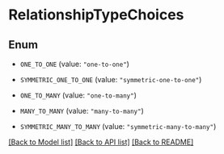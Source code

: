 # RelationshipTypeChoices

## Enum


* `ONE_TO_ONE` (value: `"one-to-one"`)

* `SYMMETRIC_ONE_TO_ONE` (value: `"symmetric-one-to-one"`)

* `ONE_TO_MANY` (value: `"one-to-many"`)

* `MANY_TO_MANY` (value: `"many-to-many"`)

* `SYMMETRIC_MANY_TO_MANY` (value: `"symmetric-many-to-many"`)


[[Back to Model list]](../README.md#documentation-for-models) [[Back to API list]](../README.md#documentation-for-api-endpoints) [[Back to README]](../README.md)



